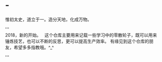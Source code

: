 # -
惟初太史，道立于一。造分天地，化成万物。

'''  
2018，新的开始。 
  
这个仓库主要用来记载一些学习中的零散轮子，既可以用来锤炼技艺，也可以不断的反思，更可以提高生产效率。
有缘见到这个仓库的朋友，希望多多指教哦。^_^  

'''
